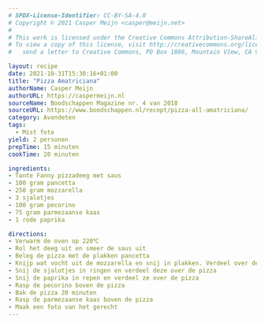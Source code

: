 ```yaml
---
# SPDX-License-Identifier: CC-BY-SA-4.0
# Copyright © 2021 Casper Meijn <casper@meijn.net>
# 
# This work is licensed under the Creative Commons Attribution-ShareAlike 4.0 International License. 
# To view a copy of this license, visit http://creativecommons.org/licenses/by-sa/4.0/ or 
#   send a letter to Creative Commons, PO Box 1866, Mountain View, CA 94042, USA.

layout: recipe
date: 2021-10-31T15:30:16+01:00
title: "Pizza Amatriciana"
authorName: Casper Meijn
authorURL: https://caspermeijn.nl
sourceName: Boodschappen Magazine nr. 4 van 2018
sourceURL: https://www.boodschappen.nl/recept/pizza-all-amatriciana/
category: Avondeten
tags:
  - Mist foto
yield: 2 personen
prepTime: 15 minuten
cookTime: 20 minuten 

ingredients:
- Tante Fanny pizzadeeg met saus
- 100 gram pancetta
- 250 gram mozzarella
- 3 sjalotjes
- 100 gram pecorino
- 75 gram parmezaanse kaas
- 1 rode paprika

directions:
- Verwarm de oven op 220℃
- Rol het deeg uit en smeer de saus uit
- Beleg de pizza met de plakken pancetta
- Knijp wat vocht uit de mozzarella en snij in plakken. Verdeel over de pizza
- Snij de sjalotjes in ringen en verdeel deze over de pizza
- Snij de paprika in repen en verdeel ze over de pizza
- Rasp de pecorino boven de pizza
- Bak de pizza 20 minuten
- Rasp de parmezaanse kaas boven de pizza
- Maak een foto van het gerecht
---
```

